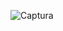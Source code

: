 ![Captura](https://github.com/Alexnarea/proyecto-nuevo/assets/146900631/6242fb97-e94a-4914-aa33-9b6898b9f221)
